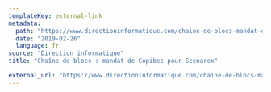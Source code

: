 ```yaml
---
templateKey: external-link
metadata:
  path: "https://www.directioninformatique.com/chaine-de-blocs-mandat-de-copibec-pour-scenarex/67235"
  date: "2019-02-26"
  language: fr
source: "Direction informatique"
title: "Chaîne de blocs : mandat de Copibec pour Scenarex"

external_url: "https://www.directioninformatique.com/chaine-de-blocs-mandat-de-copibec-pour-scenarex/67235"
---
```

